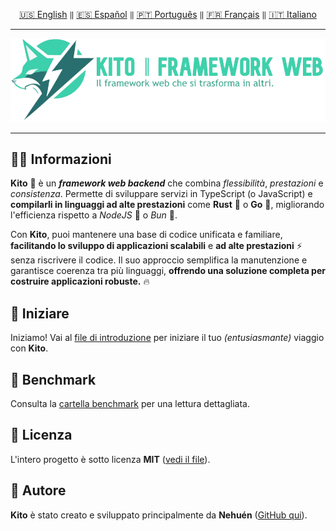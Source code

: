 <div align="center">

[🇺🇸 English](./README.md) `‖` [🇪🇸 Español](./README_ES.md) `‖` [🇵🇹 Português](./README_PT.md) `‖` [🇫🇷 Français](./README_FR.md) `‖` [🇮🇹 Italiano](./README_IT.md)

<hr />

<img src="./public/static/kito_banner_it.png" alt="Kito Banner" />

<hr />

</div>

## 👋🏼 Informazioni

**Kito** 🦊 è un **_framework web backend_** che combina _flessibilità_, _prestazioni_ e _consistenza_. Permette di sviluppare servizi in TypeScript (o JavaScript) e **compilarli in linguaggi ad alte prestazioni** come **Rust** 🦀 o **Go** 🐹, migliorando l'efficienza rispetto a _NodeJS_ 🐢 o _Bun_ 🍙.

Con **Kito**, puoi mantenere una base di codice unificata e familiare, **facilitando lo sviluppo di applicazioni scalabili** e **ad alte prestazioni** ⚡ senza riscrivere il codice. Il suo approccio semplifica la manutenzione e garantisce coerenza tra più linguaggi, **offrendo una soluzione completa per costruire applicazioni robuste.** 🔥

## 🚀 Iniziare

Iniziamo! Vai al [file di introduzione](docs/INTRODUCTION.md) per iniziare il tuo _(entusiasmante)_ viaggio con **Kito**.

## 👀 Benchmark

Consulta la [cartella benchmark](/benchmarks) per una lettura dettagliata.

## 📄 Licenza

L'intero progetto è sotto licenza **MIT** ([vedi il file](./LICENSE)).

## 👤 Autore

**Kito** è stato creato e sviluppato principalmente da **Nehuén** ([GitHub qui](https://github.com/nehu3n)).
